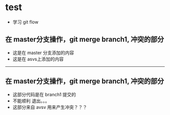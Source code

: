 # test
- 学习 git flow
 ## 在 master分支操作，git merge branch1, 冲突的部分
-  这是在 master 分支添加的内容
- 这是在 asvs上添加的内容
------ 
 ## 在 master分支操作，git merge branch1, 冲突的部分
 
- 这部分代码是在 branch1 提交的
- 不能顺利 退出。。。
- 这部分来自 avsv 用来产生冲突？？？ 


